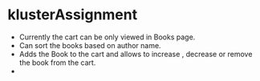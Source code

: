 # klusterAssignment

- Currently the cart can be only viewed in Books page.
- Can sort the books based on author name.
- Adds the Book to the cart and allows to increase , decrease or remove the book from the cart.
- 
